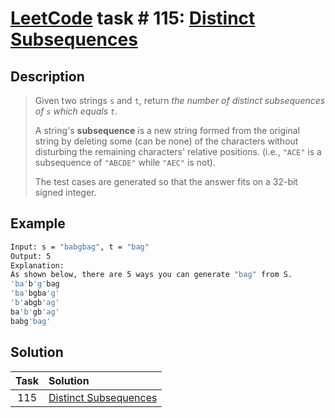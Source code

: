 # [LeetCode][leetcode] task # 115: [Distinct Subsequences][task]

Description
-----------

> Given two strings `s` and `t`, return _the number of distinct subsequences of `s` which equals `t`_.
> 
> A string's **subsequence** is a new string formed from the original string
> by deleting some (can be none) of the characters without disturbing the remaining characters' relative positions.
> (i.e., `"ACE"` is a subsequence of `"ABCDE"` while `"AEC"` is not).
> 
> The test cases are generated so that the answer fits on a 32-bit signed integer.

Example
-------

```sh
Input: s = "babgbag", t = "bag"
Output: 5
Explanation:
As shown below, there are 5 ways you can generate "bag" from S.
'ba'b'g'bag
'ba'bgba'g'
'b'abgb'ag'
ba'b'gb'ag'
babg'bag'
```

Solution
--------

| Task | Solution                          |
|:----:|:----------------------------------|
| 115  | [Distinct Subsequences][solution] |


[leetcode]: <http://leetcode.com/>
[task]: <https://leetcode.com/problems/distinct-subsequences/>
[solution]: <https://github.com/wellaxis/praxis-leetcode/blob/main/src/main/java/com/witalis/praxis/leetcode/task/h2/p115/option/Practice.java>
